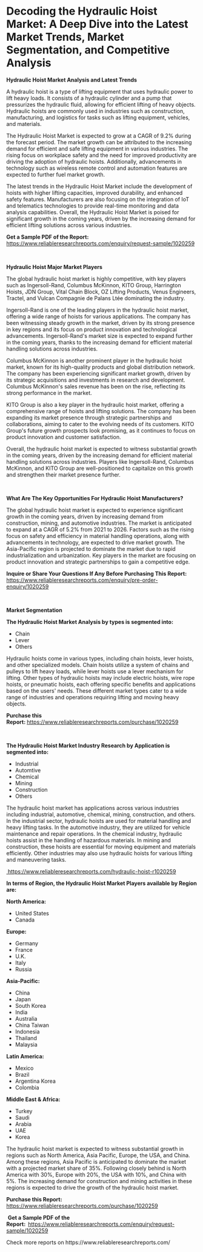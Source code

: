 <p><h1>Decoding the Hydraulic Hoist Market: A Deep Dive into the Latest Market Trends, Market Segmentation, and Competitive Analysis</h1></p><p><strong>Hydraulic Hoist Market Analysis and Latest Trends</strong></p>
<p><p>A hydraulic hoist is a type of lifting equipment that uses hydraulic power to lift heavy loads. It consists of a hydraulic cylinder and a pump that pressurizes the hydraulic fluid, allowing for efficient lifting of heavy objects. Hydraulic hoists are commonly used in industries such as construction, manufacturing, and logistics for tasks such as lifting equipment, vehicles, and materials.</p><p>The Hydraulic Hoist Market is expected to grow at a CAGR of 9.2% during the forecast period. The market growth can be attributed to the increasing demand for efficient and safe lifting equipment in various industries. The rising focus on workplace safety and the need for improved productivity are driving the adoption of hydraulic hoists. Additionally, advancements in technology such as wireless remote control and automation features are expected to further fuel market growth.</p><p>The latest trends in the Hydraulic Hoist Market include the development of hoists with higher lifting capacities, improved durability, and enhanced safety features. Manufacturers are also focusing on the integration of IoT and telematics technologies to provide real-time monitoring and data analysis capabilities. Overall, the Hydraulic Hoist Market is poised for significant growth in the coming years, driven by the increasing demand for efficient lifting solutions across various industries.</p></p>
<p><strong>Get a Sample PDF of the Report:&nbsp;</strong> <a href="https://www.reliableresearchreports.com/enquiry/request-sample/1020259">https://www.reliableresearchreports.com/enquiry/request-sample/1020259</a></p>
<p>&nbsp;</p>
<p><strong>Hydraulic Hoist Major Market Players</strong></p>
<p><p>The global hydraulic hoist market is highly competitive, with key players such as Ingersoll-Rand, Columbus McKinnon, KITO Group, Harrington Hoists, JDN Group, Vital Chain Block, OZ Lifting Products, Venus Engineers, Tractel, and Vulcan Compagnie de Palans Ltée dominating the industry.</p><p>Ingersoll-Rand is one of the leading players in the hydraulic hoist market, offering a wide range of hoists for various applications. The company has been witnessing steady growth in the market, driven by its strong presence in key regions and its focus on product innovation and technological advancements. Ingersoll-Rand's market size is expected to expand further in the coming years, thanks to the increasing demand for efficient material handling solutions across industries.</p><p>Columbus McKinnon is another prominent player in the hydraulic hoist market, known for its high-quality products and global distribution network. The company has been experiencing significant market growth, driven by its strategic acquisitions and investments in research and development. Columbus McKinnon's sales revenue has been on the rise, reflecting its strong performance in the market.</p><p>KITO Group is also a key player in the hydraulic hoist market, offering a comprehensive range of hoists and lifting solutions. The company has been expanding its market presence through strategic partnerships and collaborations, aiming to cater to the evolving needs of its customers. KITO Group's future growth prospects look promising, as it continues to focus on product innovation and customer satisfaction.</p><p>Overall, the hydraulic hoist market is expected to witness substantial growth in the coming years, driven by the increasing demand for efficient material handling solutions across industries. Players like Ingersoll-Rand, Columbus McKinnon, and KITO Group are well-positioned to capitalize on this growth and strengthen their market presence further.</p></p>
<p>&nbsp;</p>
<p><strong>What Are The Key Opportunities For Hydraulic Hoist Manufacturers?</strong></p>
<p><p>The global hydraulic hoist market is expected to experience significant growth in the coming years, driven by increasing demand from construction, mining, and automotive industries. The market is anticipated to expand at a CAGR of 5.2% from 2021 to 2026. Factors such as the rising focus on safety and efficiency in material handling operations, along with advancements in technology, are expected to drive market growth. The Asia-Pacific region is projected to dominate the market due to rapid industrialization and urbanization. Key players in the market are focusing on product innovation and strategic partnerships to gain a competitive edge.</p></p>
<p><strong>Inquire or Share Your Questions If Any Before Purchasing This Report:</strong> <a href="https://www.reliableresearchreports.com/enquiry/pre-order-enquiry/1020259">https://www.reliableresearchreports.com/enquiry/pre-order-enquiry/1020259</a></p>
<p>&nbsp;</p>
<p><strong>Market Segmentation</strong></p>
<p><strong>The Hydraulic Hoist Market Analysis by types is segmented into:</strong></p>
<p><ul><li>Chain</li><li>Lever</li><li>Others</li></ul></p>
<p><p>Hydraulic hoists come in various types, including chain hoists, lever hoists, and other specialized models. Chain hoists utilize a system of chains and pulleys to lift heavy loads, while lever hoists use a lever mechanism for lifting. Other types of hydraulic hoists may include electric hoists, wire rope hoists, or pneumatic hoists, each offering specific benefits and applications based on the users' needs. These different market types cater to a wide range of industries and operations requiring lifting and moving heavy objects.</p></p>
<p><strong>Purchase this Report:&nbsp;</strong><a href="https://www.reliableresearchreports.com/purchase/1020259">https://www.reliableresearchreports.com/purchase/1020259</a></p>
<p>&nbsp;</p>
<p><strong>The Hydraulic Hoist Market Industry Research by Application is segmented into:</strong></p>
<p><ul><li>Industrial</li><li>Automtive</li><li>Chemical</li><li>Mining</li><li>Construction</li><li>Others</li></ul></p>
<p><p>The hydraulic hoist market has applications across various industries including industrial, automotive, chemical, mining, construction, and others. In the industrial sector, hydraulic hoists are used for material handling and heavy lifting tasks. In the automotive industry, they are utilized for vehicle maintenance and repair operations. In the chemical industry, hydraulic hoists assist in the handling of hazardous materials. In mining and construction, these hoists are essential for moving equipment and materials efficiently. Other industries may also use hydraulic hoists for various lifting and maneuvering tasks.</p></p>
<p><a href="https://www.reliableresearchreports.com/hydraulic-hoist-r1020259">&nbsp;https://www.reliableresearchreports.com/hydraulic-hoist-r1020259</a></p>
<p><strong>In terms of Region, the Hydraulic Hoist Market Players available by Region are:</strong></p>
<p>
    <p> <strong> North America: </strong>
        <ul>
            <li>United States</li>
            <li>Canada</li>
        </ul>
        </p> 
    <p> <strong> Europe: </strong>
        <ul>
            <li>Germany</li>
            <li>France</li>
            <li>U.K.</li>
            <li>Italy</li>
            <li>Russia</li>
        </ul>
        </p> 
    <p> <strong> Asia-Pacific: </strong>
        <ul>
            <li>China</li>
            <li>Japan</li>
            <li>South Korea</li>
            <li>India</li>
            <li>Australia</li>
            <li>China Taiwan</li>
            <li>Indonesia</li>
            <li>Thailand</li>
            <li>Malaysia</li>
        </ul>
        </p> 
    <p> <strong> Latin America: </strong>
        <ul>
            <li>Mexico</li>
            <li>Brazil</li>
            <li>Argentina Korea</li>
            <li>Colombia</li>
        </ul>
        </p> 
    <p> <strong> Middle East & Africa: </strong>
        <ul>
            <li>Turkey</li>
            <li>Saudi</li>
            <li>Arabia</li>
            <li>UAE</li>
            <li>Korea</li>
        </ul>
    </p>
    </p>
<p><p>The hydraulic hoist market is expected to witness substantial growth in regions such as North America, Asia Pacific, Europe, the USA, and China. Among these regions, Asia Pacific is anticipated to dominate the market with a projected market share of 35%. Following closely behind is North America with 30%, Europe with 20%, the USA with 10%, and China with 5%. The increasing demand for construction and mining activities in these regions is expected to drive the growth of the hydraulic hoist market.</p></p>
<p><strong>Purchase this Report: </strong><a href="https://www.reliableresearchreports.com/purchase/1020259">https://www.reliableresearchreports.com/purchase/1020259</a></p>
<p>&nbsp;<strong>Get a Sample PDF of the Report:&nbsp;&nbsp;</strong><a href="https://www.reliableresearchreports.com/enquiry/request-sample/1020259">https://www.reliableresearchreports.com/enquiry/request-sample/1020259</a></p>
<p><strong></strong></p>
<p>Check more reports on https://www.reliableresearchreports.com/</p>